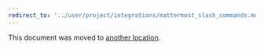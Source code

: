 ```yaml
---
redirect_to: '../user/project/integrations/mattermost_slash_commands.md'
---
```


This document was moved to [another location](../user/project/integrations/mattermost_slash_commands.md).
